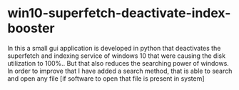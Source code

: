 # win10-superfetch-deactivate-index-booster
In this a small gui application is developed in python that deactivates the superfetch and indexing service of windows 10 that were causing the disk utilization to 100%.. But that also reduces the searching power of windows. In order to improve that I have added a search method, that is able to search and open any file [if software to open that file is present in system]
